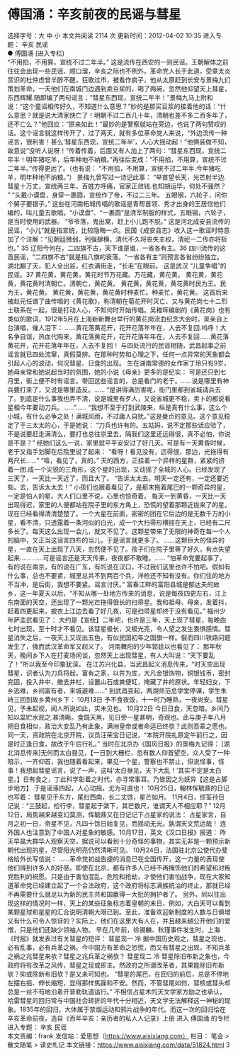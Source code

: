 # 傅国涌：辛亥前夜的民谣与彗星

选择字号：大 中 小   本文共阅读 2114 次 更新时间：2012-04-02 10:35
进入专题： 辛亥   民谣  
● 傅国涌 (进入专栏)  
“不用掐，不用算，宣统不过二年半。”
这是流传在西安的一则民谣。王朝解体之前往往会出现一些民谣、顺口溜，辛亥之际也不例外。革命党人长于此道，受章太炎赏识的杜仲虑曾半醉不醒，狂歌过市，被看作疯子，他从太原赶到长安与景梅九们策划革命，一天他们在南城门边遇到卖豆浆的，喝了两碗，忽然他仰望天上彗星，东西辉耀.随即编了两句谣言：“彗星东西现，宣统二年半！”景梅九马上附和说：“这个童谣相传好久，不知道什么意思？”妙的是那买豆浆的接着他的话：“什么意思？就是说大清家快亡了！明朝不过二百几十年，清朝也差不多二百多年了，还不亡么？”他回应：“原来如此！”最妙的是警察就站在旁边，也说了两句赞叹的话。这个谣言就这样传开了，过了两天，就有多位革命党人来说，“外边流传一种谣言，很利害！甚么‘彗星东西现，宣统二年半’，人心大摇动起！”他俩装做不知，故意说“没听人说呀！”传着传着，后面又有人加上了两句：“彗星东西现，宣统二年半！明年猪吃羊，后年种地不纳粮。”再往后变成：“不用掐，不用算，宣统不过二年半。”传得更远了。（也有说： “不用掐，不用算，宣统不过二年半.今年猪吃羊，明年种地不纳粮。”）
景梅九曾写过一诗记此事：
“举首望长天，光芒射半边.彗星十万丈，宣统两三年。百姓方呼痛，官家正敛钱.也知胡运毕，何处不骚然？ ”
“头戴小谟盘，身穿一裹圆，宣统作了帝，不过二三年。
五眼钢，六轮子，问你个舅子要银子。”
这些在河南柘城传唱的歌谣是青帮首领、秀才出身的王居信他们编的，叫儿童去歌唱。“小谟盘”、“一裹圆”是清军制服的样式，五眼钢，六轮子，是当时使用的武器。
“爷爷落，鬼出窝，赶上小儿跑不脱。”
这是河北成安县流传的民谣，“小儿”就是指宣统，比较隐晦一点。民国《成安县志》收入这一歌谣时特意加了个注解：“见朝廷微弱，列强肆横，清代不久将丧失主权，清祀一二传亦将斩也。” 35
辽阳今何在，二四旗不古，天下谁是谁，一省各有主。36
四川流传的这首民谣，“二四旗不古”就是指八旗的衰落，“一省各有主”则预言各省纷纷独立。
湖北翻了天，犯人全出监，红衣满街走，“长毛”在眼前。
这是武汉 “儿童争唱”的民谣。37
黄花黄，黄花黄，黄花时节万花藏。万花藏，黄花黄。
黄花黄，黄花黄，黄花黄时清朝亡。清朝亡，黄花黄。
黄花黄，黄花黄，黄花黄时民为王。民为王，黄花黄。
黄花黄，黄花黄，黄花黄时种麦忙。种麦忙，黄花黄。
这首后来被赵元任谱了曲传唱的《黄花歌》，称清朝在菊花开时灭亡、又与黄花岗七十二烈士联系在一起，很是打动人心，不知何时开始传唱。吴稚晖编剧的《黄花岗》也有类似的歌词，1912年5月在上海新新舞台举行的黄花岗流血纪念大会时，吴亲自上台演唱，催人泪下：
……黄花落黄花开，花开花落年年在，人去不复回.呜呼！大名争自误，热血代购来，黄花落黄花开，花开花落年年在，人去不复回……黄花落黄花开，花开花落年年在，人去不复回！
与四处流行的民谣相随，武昌起事之前谣言就已四处流窜，真假莫辨。在那种时势和心理之下，任何一点异常的天象都会引起人心的波动，何况彗星、日食的出现。
生在湖南常德的女作家丁玲只有9岁，她母亲常和她说起当时的氛围，她的小说《母亲》更多的是纪实：
可是还只到七月里，街上便不时有谣言。带回这些谣言的，总是看门的老于。……说是哪里有神兵要打来了，又说是哪里造反。……
“是讲得满厉害呢，衙门里都到省城请兵去了。到底是什么事我也弄不清，说是城里有歹人，又说省城更不稳，卖卜的都说看星相今年要动刀兵。……”……
“我想不至于打到武陵来，纵是真有什么事，这么个小城，有什么必争之处！满城风雨，不过庸人自扰。”这是曼贞的意见。这个意见稳定了于三太太的心，于是她说：
“刀兵也许有的。五姑妈，说不定那些话应验了，不是说要赶走满清么，要打也总往京里去，隔我们这里还远得很，真不必怕，你说是不是？”
经她们这么一说，家里就平平安安过了好几天。可是有一天黄昏时候，老于又指手划脚在后院里说了起来：
“看呀！看见没有，远得很，那边，光拖得有两尺长……”
“噎，看见了，真的。”
天的西方，正挂着一个异样的星群，紧紧的挤着一团.成一个尖锐的三角形，这个星的出现，又动摇了全城的人心。已经发现了三天了，一天比一天近了，而且大了。
“告诉太太去。明天一定还有，一定还要近些。去，告诉太太去！”
小孩们也跟着看见了，是那末拖着尾巴的一颗奇异的星，一定是怕人的星。大人们口里不说，心里也惊奇着。
每天一到黄昏，一天比一天出现得迟，家里的人便都站在院子里的东方角上，恐慌的望着那颗近拢来了的星。现在已经看得清清楚楚了。一个大星在前面，密密的团在它后边的是无数千万的小星，看不清，只透露着一条河似的白光，成一个大扫帚形横挂在天上，已经有二尺多长了。每天这么出现一会儿，就又不见了。这颗星带来了无限的神奇在每一个人的脑中，又正当这谣言四布的当儿，于是谣言就更多了。
……这颗巨大的怪异的星，一直在天上出现了八天，忽然便不见了。孩子们在院子里等了好久，有点失望起来……
……可是谣言还是天天传来，夜夜都不敢睡。……
“怕革命党要起事了，有的说在南京，有的说在广东，有的说在汉口，不过我们这里也许不怕吧。假如有什么事，总也不要紧，城里总共不到两百个兵，洋枪还不知有没有。你们住的地方不当冲，是后街，我想不要紧。谣言讨厌。”
富春江畔的富阳县城是郁达夫的故乡，这一年夏天以后，“不知从哪一处地方传来的消息，说是每夜四更左右，江上东南面的天空，还出现了一颗光芒拖得很长的扫帚星。我和祖母、母亲，发着抖，赶着四更起来，披衣上江边去看了好几夜，可是扫帚星却终于没有看见。”
福州少年萨孟武看见了：
大约是【宣统】二年吧，也许是三年，天上现了彗星，每晚由七时出现，至十时才不看见。该彗星极长，又极光亮，令人望之发生畏惧感情。彗星消失之后，一夜天上又现出五色，有似民国初年之国旗一样。俄而四川铁路问题发生了，俄而武汉革命军又起义了。
河南舞阳的少年郭廷以也看见了：
那年秋天，晚间乡下人在打麦场闲谈，忽然天上出现彗星，有人大叫说：“天下要乱了！”所以我至今印象犹深。
在江苏兴化县，当武昌起义消息传来，“时天空出现彗星，识者认为刀兵将起。富有之家，以井为库，大凡金银饰物，铜银钱币，密封完固，投入井中，撤去井栏，设置山石或粪便缸，掩藏了井的原状。年轻妇女，下乡逃难，乡间富有者，来城避难……”
到武昌变起，两湖师范总学堂停课，学生朱峙三回到故乡黄州乡下：
10月13日
予不食夜饭，十一时乃睡熟，一夜尚安。彗星见，予未起视，闻人所说如此，实未见也。
10月22日
今日日食，天忽暗。乡间乃知以盆贮水观之.甚清晰。食既天黑，见日旁一星甚明，奇观也。此与庚子年八月朔日食相似，政治大变乱乃有此象，满洲皇帝或者命运已终欤？此则吾辈之愿也。
同一天，资政院在北京开院，议员汪荣宝日记说，“本院开院礼原定午前行之，因是时正逢日食，故改于午后行礼。”
当时在北京办《国风日报》的景梅九记得：
[湖北消息传来]无何而太白昼见，【一日到大栅栏，忽有数人仰首望空，众人受了一种暗示，一齐仰首，我也随着看起来，果见一个星，警察也不禁止，但说怪事，怪事！我想起彗星谣言，说了一声，这叫‘太白昼见，天下大乱！’其实不定是太白星。】日有食之，丁此科学彰着之时代，亦寻常事耳。乃皆因之为妖异【这是占脚步地方】.于是谣诼四起，人心动摇，尤为可虞也！
10月25日，翰林恽毓鼎的日记也写着：
彗星见于东方，尾扫西南，长二丈馀，星芒如月。
11月4日，缪荃孙日记说：“三鼓起，检行李，彗星起于綮下，其芒数尺，谁谓天人不相应耶？”
12月12日，局势越来越变幻莫测，恽毓鼎又在日记记下占星家的说法：
占星家言，自月之初一日，帝星不见，凡四十馀日始复见，而摇动无光。孰谓天文荒远哉！
连外国人也注意到了中国人对星象的敏感。10月17日，英文《汉口日报》报道：
昨天早晨大群华人观察天空，据说可以看到十分奇怪的事物，其实无非是一颗预示新朝代出现的星，尽管阳光明亮仍然清晰可见。
10月24日，法国驻北京公使代办斐格给外长写信说：
……革命党初战告捷的消息已在全国传开，这一力量的表现使他们得到许多人的好感。即使在北京，都有许多人已经不再掩饰他们的希望和对叛党胜利的祝愿。只是由于害怕混乱、危险和抢劫，才使他们害怕战争，现在大家知道革命党已经建立起了一个合法政府，这个政府将标志满族统治的终止，那就已经不再需要什么就足以为新的民主共和国赢得一大批的拥护者了。
另外，同以往出现这样的情况时一样，天上的某些征象标志着皇朝的末日，例如，大白天可以看到某颗星球和星星的汇合说明清朝大限已到。至此，准备欢迎新制度的人数与日俱增又有什么可令人惊讶的？实际上，他们在这里大有人在，并且越来越公开他们的爱憎，只是他们还缺少领袖人物。
早在几年前，徐锡麟、秋瑾事件发生时，上海《时报》就发表过有关彗星的短评：
彗星现一 冷
据中国历史观之，彗星之现也，必有乱事，必有兵革之祸。今中国方有革命之恐慌，而又有彗星之出现，不知兵革之祸之兆彗星来欤？彗星之兆兵革之祸欤？
彗星现二 冷
彗星除旧布新之象也，今政府将有改革之风传，彗星之现或即主。然政府之所谓改革者，其果能除旧布新欤？抑或除新布旧欤？是又未可知也。
“彗星的尾巴，在回归的前后，总是不停地左摆右摇、伸长缩短，显得那样焦躁和不安。然而，不管彗尾如何，彗核或彗头却总是一丝不苟地沿着开普勒轨道运行。” 不相信占星术的天文学家方励之也承认，哈雷彗星的回归常与中国社会转折的年代十分相近，天文学无法解释这一神秘的现象。1835年的回归，大体属于禁烟运动和鸦片战争的年代。而这一次的回归恰在辛亥革命前夜。选自《百年辛亥：亲历者的私人人记录》上册
进入 傅国涌 的专栏     进入专题： 辛亥   民谣  
本文责编：frank
发信站：爱思想（https://www.aisixiang.com）
栏目： 笔会 > 散文随笔 > 读史札记
本文链接：https://www.aisixiang.com/data/51824.html
3